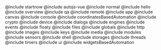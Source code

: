 @include startnow
@include autojs-vue
@include normal
@include hello
@include overview
@include qa
@include remote
@include app
@include canvas
@include console
@include coordinatesBasedAutomation
@include crypto
@include device
@include dialogs
@include engines
@include events
@include floaty
@include files
@include globals
@include http
@include images
@include keys
@include media
@include modules
@include sensors
@include shell
@include storages
@include threads
@include timers
@include ui
@include widgetsBasedAutomation